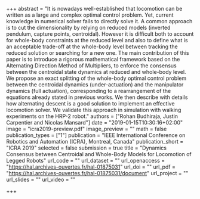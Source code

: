 +++
abstract = "It is nowadays well-established that locomotion can be written as a large and complex optimal control problem. Yet, current knowledge in numerical solver fails to directly solve it. A common approach is to cut the dimensionality by relying on reduced models (inverted pendulum, capture points, centroidal). However it is difficult both to account for whole-body constraints at the reduced level and also to define what is an acceptable trade-off at the whole-body level between tracking the reduced solution or searching for a new one. The main contribution of this paper is to introduce a rigorous mathematical framework based on the Alternating Direction Method of Multipliers, to enforce the consensus between the centroidal state dynamics at reduced and whole-body level. We propose an exact splitting of the whole-body optimal control problem between the centroidal dynamics (under-actuation) and the manipulator dynamics (full actuation), corresponding to a rearrangement of the equations already stated in previous works. We then describe with details how alternating descent is a good solution to implement an effective locomotion solver. We validate this approach in simulation with walking experiments on the HRP-2 robot."
authors = ["Rohan Budhiraja, Justin Carpentier and Nicolas Mansard"]
date = "2019-01-15T10:30:16+02:00"
image = "icra2019-preview.pdf"
image_preview = ""
math = false
publication_types = ["1"]
publication = "IEEE International Conference on Robotics and Automation (ICRA), Montreal, Canada"
publication_short = "ICRA 2019"
selected = false
submission = true
title = "Dynamics Consensus between Centroidal and Whole-Body Models for Locomotion of Legged Robots"
url_code = ""
url_dataset = ""
url_openaccess = "https://hal.archives-ouvertes.fr/hal-01875031"
url_doi = ""
url_pdf = "https://hal.archives-ouvertes.fr/hal-01875031/document"
url_project = ""
url_slides = ""
url_video = ""

+++

<!--
### Video ###

<center><iframe width="720" height="405" src="https://www.youtube.com/embed/YjL-DBQgXwk" frameborder="0" allowfullscreen></iframe></center>
</br>
-->

